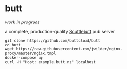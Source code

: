 # butt

_work in progress_

a complete, production-quality [Scuttlebutt](https://scuttlebutt.nz) pub server

```
git clone https://github.com/buttcloud/butt
cd butt
wget https://raw.githubusercontent.com/jwilder/nginx-proxy/master/nginx.tmpl
docker-compose up
curl -H "Host: example.butt.nz" localhost
```
